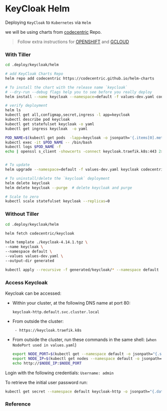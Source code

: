 # KeyCloak Helm

Deploying `KeyCloak` to `Kubernetes` via `Helm`

we will be using charts from [codecentric](https://github.com/codecentric/helm-charts) Repo.

> Follow extra instructions for [OPENSHIFT](./OPENSHIFT4.md) and  [GCLOUD](./GCLOUD.md)

### With Tiller

```bash
cd .deploy/keycloak/helm

# add KeyCloak Charts Repo
helm repo add codecentric https://codecentric.github.io/helm-charts

# To install the chart with the release name `keycloak`
# --dry-run --debug flags help you to see before you really deploy
helm install --name keycloak --namespace=default -f values-dev.yaml codecentric/keycloak

# verify deployment
helm ls
kubectl get all,configmap,secret,ingress -l app=keycloak
kubectl describe pod keycloak
kubectl get statefulset keycloak -o yaml
kubectl get ingress keycloak  -o yaml

POD_NAME=$(kubectl get pods  -lapp=keycloak -o jsonpath='{.items[0].metadata.name}')
kubectl exec -it $POD_NAME -- /bin/bash
kubectl logs $POD_NAME -f
echo | openssl s_client -showcerts -connect keycloak.traefik.k8s:443 2>/dev/null


# To update
helm upgrade --namespace=default -f values-dev.yaml keycloak codecentric/keycloak

# To uninstall/delete the `keycloak` deployment
helm delete keycloak
helm delete keycloak --purge  # delete keycloak and purge

# Scale to zero
kubectl scale statefulset keycloak --replicas=0
```

### Without Tiller

```bash
cd .deploy/keycloak/helm

helm fetch codecentric/keycloak

helm template ./keycloak-4.14.1.tgz \
--name keycloak \
--namespace default \
--values values-dev.yaml \
--output-dir generated

kubectl apply --recursive -f generated/keycloak/* --namespace default
```

### Access Keycloak

Keycloak can be accessed:

- Within your cluster, at the following DNS name at port 80:

  ```
  keycloak-http.default.svc.cluster.local
  ```

- From outside the cluster:

  ```
   - https://keycloak.traefik.k8s
  ```

- From outside the cluster, run these commands in the same shell: (`when NodePort used in values.yaml`)

  ```bash
  export NODE_PORT=$(kubectl get --namespace default -o jsonpath="{.spec.ports[0].nodePort}" services keycloak-http)
  export NODE_IP=$(kubectl get nodes --namespace default -o jsonpath="{.items[0].status.addresses[0].address}")
  echo http://$NODE_IP:$NODE_PORT
  ```

Login with the following credentials:
`Username: admin`

To retrieve the initial user password run:

```bash
kubectl get secret --namespace default keycloak-http -o jsonpath="{.data.password}" | base64 --decode; echo
```

### Reference
